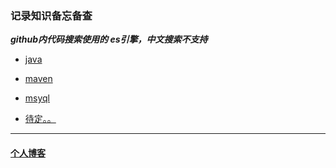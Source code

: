 ### 记录知识备忘备查
 
**_github内代码搜索使用的 es引擎，中文搜索不支持_**

- [java](java/java.md)

- [maven](maven/maven.md)

- [msyql](mysql/mysql.md)

- [待定。。](http://www.baidu.com)

---

#### [个人博客](https://luoyedaren.github.io/)
